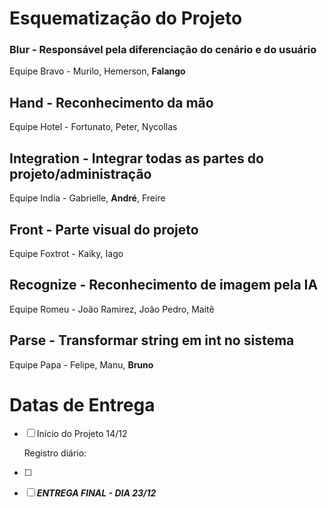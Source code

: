 
# Esquematização do Projeto

### **Blur** - Responsável pela diferenciação do cenário e do usuário

Equipe Bravo - Murilo, Hemerson, **Falango** 

## Hand - Reconhecimento da mão

Equipe Hotel - Fortunato, Peter, Nycollas

## Integration - Integrar todas as partes do projeto/administração

Equipe India - Gabrielle, **André**, Freire

## Front - Parte visual do projeto

Equipe Foxtrot - Kaiky, Iago

## Recognize - Reconhecimento de imagem pela IA

Equipe Romeu - João Ramirez, João Pedro, Maitê

## Parse - Transformar string em int no sistema

Equipe Papa - Felipe, Manu, **Bruno**

# Datas de Entrega

- [ ]  Início do Projeto 14/12
    
    Registro diário:
    
- [ ]  
- [ ]  ***ENTREGA FINAL - DIA 23/12***
